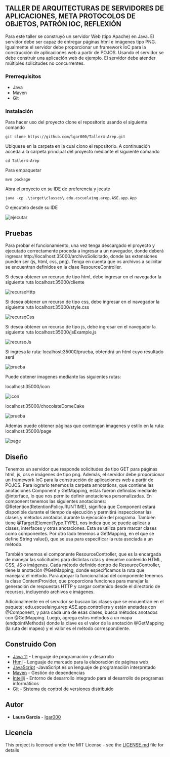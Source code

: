 ## TALLER DE ARQUITECTURAS DE SERVIDORES DE APLICACIONES, META PROTOCOLOS DE OBJETOS, PATRÓN IOC, REFLEXIÓN

Para este taller se construyó un servidor Web (tipo Apache) en Java. El servidor debe ser capaz de entregar páginas html e imágenes tipo PNG. Igualmente el servidor debe proporcionar un framework IoC para la construcción de aplicaciones web a partir de POJOS. Usando el servidor se debe construir una aplicación web de ejemplo. El servidor debe atender múltiples solicitudes no concurrentes.

### Prerrequisitos

- Java
- Maven
- Git


### Instalación

Para hacer uso del proyecto clone el repositorio usando el siguiente comando

```
git clone https://github.com/lgar000/Taller4-Arep.git
```

Ubiquese en la carpeta en la cual clono el repositorio. A continuación
acceda a la carpeta principal del proyecto mediante el siguiente comando

```
cd Taller4-Arep
```

Para empaquetar 

```
mvn package
```

Abra el proyecto en su IDE de preferencia y jecute

```
java -cp .\target\classes\ edu.escuelaing.arep.ASE.app.App
```

O ejecutelo desde su IDE

![ejecutar](https://github.com/lgar000/Taller4-Arep/blob/main/Imagenes/ejecutar.png)

## Pruebas 

Para probar el funcionamiento, una vez tenga descargado el proyecto y ejecutado correctamente proceda a ingresar a un navegador, donde deberá ingresar http://localhost:35000/archivoSolicitado, donde las extensiones pueden ser (js, html, css, png). Tenga en cuenta que os archivos a solicitar se encuentran definidos en la clase ResourceController.


Si desea obtener un recurso de tipo html, debe ingresar en el navegador la siguiente ruta localhost:35000/cliente


![recursoHttp](https://github.com/lgar000/Taller4-Arep/blob/main/Imagenes/recursoHtml.png)


Si desea obtener un recurso de tipo css, debe ingresar en el navegador la siguiente ruta localhost:35000/style.css


![recursoCss](https://github.com/lgar000/Taller4-Arep/blob/main/Imagenes/recursoCss.png)


Si desea obtener un recurso de tipo js, debe ingresar en el navegador la siguiente ruta localhost:35000/jsExample,js


![recursoJs](https://github.com/lgar000/Taller4-Arep/blob/main/Imagenes/recursoJs.png)


Si ingresa la ruta: localhost:35000/prueba, obtendrá un html cuyo resultado será


![prueba](https://github.com/lgar000/Taller4-Arep/blob/main/Imagenes/prueba.png)

Puede obtener imagenes mediante las siguientes rutas:

localhost:35000/icon

![icon](https://github.com/lgar000/Taller4-Arep/blob/main/Imagenes/icon.png)

localhost:35000/chocolateDomeCake

![prueba](https://github.com/lgar000/Taller4-Arep/blob/main/Imagenes/chocolateDomeCake.png)

Además puede obtener páginas que contengan imagenes y estilo en la ruta: localhost:35000/page

![page](https://github.com/lgar000/Taller4-Arep/blob/main/Imagenes/page.png)

## Diseño

Tenemos un servidor que responde solicitudes de tipo GET para páginas html, js, css e imágenes de tipo png. Además, el servidor debe proporcionar un framework IoC para la construcción de aplicaciones web a partir de POJOS. Para lograrlo tenemos la carpeta annotations, que contiene las anotaciones Component
y GetMapping, estas fueron definidas mediante @interface, lo que nos permite definir anotaciones personalizadas.  En component tenemos las siguientes anotaciones: @Retention(RetentionPolicy.RUNTIME), significa que Component estará disponible durante el tiempo de ejecución y permitirá inspeccionar las clases y métodos anotados durante la ejecución del programa. También tiene @Target(ElementType.TYPE), nos indica que se puede aplicar a clases, interfaces y otras anotaciones. Esta se utiliza para marcar clases como componentes. Por otro lado tenemos a GetMapping, en el que se define String value(), que se usa para especificar la ruta asociada a un método.

También tenemos el componente ResourceController, que es la encargada de manejar las solicitudes para distintas rutas y devuelve contenido HTML, CSS, JS o imágenes. Cada método definido dentro de ResourceController, tiene la anotación @GetMapping, donde especificamos la ruta que manejara el método. Para apoyar la funcionalidad del componente tenemos la clase ContentProvider, que proporciona funciones para manejar la generación de respuestas HTTP y cargar contenido desde el directorio de recursos, incluyendo archivos e imágenes.

Adicionalmente en el servidor se buscan  las clases que se encuentran en el paquete: edu.escuelaing.arep.ASE.app.controllers y están anotadas con @Component, y para cada una de esas clases, busca métodos anotados con @GetMapping. Luego, agrega estos métodos a un mapa (endpointMethods) donde la clave es el valor de la anotación @GetMapping (la ruta del mapeo) y el valor es el método correspondiente.

## Construido Con

* [Java 11](https://www.oracle.com/co/java/technologies/javase/jdk11-archive-downloads.html) - Lenguaje de programación y desarrollo
* [Html](https://developer.mozilla.org/es/docs/Web/HTML) - Lenguaje de marcado para la elaboración de páginas web
* [JavaScript](https://developer.mozilla.org/es/docs/Web/CSS) -JavaScript es un lenguaje de programación interpretado
* [Maven](https://maven.apache.org/) - Gestión de dependencias
* [Intellij](https://www.jetbrains.com/es-es/idea/) - Entorno de desarrollo integrado para el desarrollo de programas informáticos
* [Git](https://rometools.github.io/rome/) - Sistema de control de versiones distribuido


## Autor

* **Laura García** - [lgar000](https://github.com/lgar000)

## Licencia

This project is licensed under the MIT License - see the [LICENSE.md](LICENSE.md) file for details
